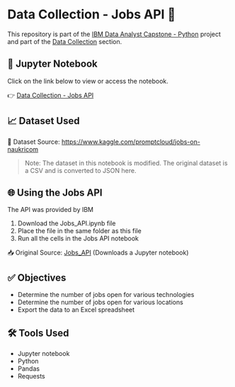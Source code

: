<h1>Data Collection - Jobs API 📝</h1>

<p>This repository is part of the <a href = 'https://github.com/FaiLuReH3Ro/ibm-da-capstone-py'>IBM Data Analyst Capstone - Python</a> project and part of the <a href = 'https://github.com/FaiLuReH3Ro/ibm-da-capstone-py?tab=readme-ov-file#data-collection'>Data Collection</a> section.</p>

## 📒 Jupyter Notebook

Click on the link below to view or access the notebook.

👉 [Data Collection - Jobs API](https://github.com/FaiLuReH3Ro/data-collection-jobs-api/blob/main/Collecting_Data_Using_APIs.ipynb)

<h2>📈 Dataset Used</h2>

📌 Dataset Source: https://www.kaggle.com/promptcloud/jobs-on-naukricom

> Note: The dataset in this notebook is modified. The original dataset is a CSV and is converted to JSON here.

<h2>🌐 Using the Jobs API</h2>

<p>The API was provided by IBM</p>

<ol>
    <li>Download the Jobs_API.ipynb file</li>
    <li>Place the file in the same folder as this file</li>
    <li>Run all the cells in the Jobs API notebook</li>
</ol>

📥 Original Source: [Jobs_API](https://cf-courses-data.s3.us.cloud-object-storage.appdomain.cloud/IBM-DA0321EN-SkillsNetwork/labs/module%201/Accessing%20Data%20Using%20APIs/Jobs_API.ipynb) (Downloads a Jupyter notebook)

<h2>✅ Objectives</h2>

<ul>
    <li>Determine the number of jobs open for various technologies</li>
    <li>Determine the number of jobs open for various locations</li>
    <li>Export the data to an Excel spreadsheet</li>
</ul>

<h2>🛠️ Tools Used</h2>

* Jupyter notebook
* Python
* Pandas
* Requests

